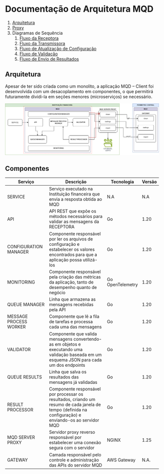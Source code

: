 # Documentação de Arquitetura MQD

1. [Arquitetura](#arquitetura)
1. [Proxy](./PROXY.md)
3. Diagramas de Sequência
    1. [Fluxo da Receptora](./FLUXO_RECEPTORA.md)
    2. [Fluxo da Transmissora](./FLUXO_TRANSMISSORA.md)
    3. [Fluxo de Atualização de Configuração](./FLUXO_ATUALIZACAO_DE_CONFIGURACAO.md)
    4. [Fluxo de Validação](./FLUXO_VALIDACAO.md)
    5. [Fluxo de Envio de Resultados](./FLUXO_RESULTADOS.md)


## Arquitetura 

Apesar de ter sido criada como um monolito, a aplicação MQD – Client foi desenvolvida com um desacoplamento em componentes, o que permitirá futuramente dividi-la em seções menores (microserviços) se necessário.

![Imagem 1. Arquitetura](./desenhos/Architecture.png)

## Componentes

| Serviço | Descrição | Tecnologia | Versão |
|---|---|---|---|
| SERVICE | Serviço executado na Instituição financeira que envia a resposta obtida ao MQD | N.A | N.A |
| API | API REST que expõe os métodos necessários para validar as mensagens da RECEPTORA | Go | 1.20 |
| CONFIGURATION MANAGER | Componente responsável por ler os arquivos de configuração e estabelecer os valores encontrados para que a aplicação possa utilizá-los | Go | 1.20 |
| MONITORING | Componente responsável pela criação das métricas da aplicação, tanto de desempenho quanto de negócio | Go <br /> OpenTelemetry | 1.20 <br /> |
| QUEUE MANAGER | Linha que armazena as mensagens recebidas pela API | Go | 1.20 |
| MESSAGE PROCESS WORKER | Componente que lê a fila de tarefas e processa cada uma das mensagens | Go | 1.20 |
| VALIDATOR | Componente que valida mensagens convertendo-as em objetos e executando uma validação baseada em um esquema JSON para cada um dos endpoints | Go | 1.20 |
| QUEUE RESULTS |  Linha que salva os resultados das mensagens já validadas | Go | 1.20 |
| RESULT PROCESSOR | Componente responsável por processar os resultados, criando um resumo de cada janela de tempo (definida na configuração) e enviando-os ao servidor MQD | Go | 1.20 |
| MQD SERVER PROXY | Servidor proxy reverso responsável por estabelecer uma conexão segura com o servidor | NGINX | 1.25 |
| GATEWAY | Camada responsável pelo controle e administração das APIs do servidor MQD | AWS Gateway | N.A. |

